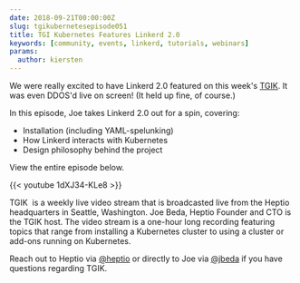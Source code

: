```yaml
---
date: 2018-09-21T00:00:00Z
slug: tgikubernetesepisode051
title: TGI Kubernetes Features Linkerd 2.0
keywords: [community, events, linkerd, tutorials, webinars]
params:
  author: kiersten
---
```


We were really excited to have Linkerd 2.0 featured on this week's [TGIK](https://www.youtube.com/channel/UCjQU5ZI2mHswy7OOsii_URg). It was even DDOS'd live on screen! (It held up fine, of course.)

In this episode, Joe takes Linkerd 2.0 out for a spin, covering:

- Installation (including YAML-spelunking)
- How Linkerd interacts with Kubernetes
- Design philosophy behind the project

View the entire episode below.

{{< youtube 1dXJ34-KLe8 >}}

TGIK  is a weekly live video stream that is broadcasted live from the Heptio headquarters in Seattle, Washington. Joe Beda, Heptio Founder and CTO is the TGIK host. The video stream is a one-hour long recording featuring topics that range from installing a Kubernetes cluster to using a cluster or add-ons running on Kubernetes.

Reach out to Heptio via [@heptio](https://twitter.com/heptio) or directly to Joe via [@jbeda](https://twitter.com/jbeda) if you have questions regarding TGIK.
